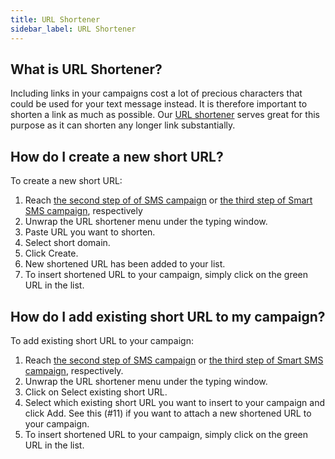 ```yaml
---
title: URL Shortener
sidebar_label: URL Shortener
---
```


## What is URL Shortener?
Including links in your campaigns cost a lot of precious characters that could be used for your text message instead. It is therefore important to shorten a link as much as possible. Our [URL shortener](https://www.bulkgate.com/en/sms-portal#url-shortener) serves great for this purpose as it can shorten any longer link substantially. 

## How do I create a new short URL? 
To create a new short URL:
1.	Reach [the second step of of SMS campaign](building-and-sending-campaigns.md#how-do-i-create-and-send-sms-campaign-on-bulkgate) or [the third step of Smart SMS campaign](building-and-sending-campaigns.md#how-do-i-create-and-send-smart-sms-campaign-on-bulkgate), respectively
2.	Unwrap the URL shortener menu under the typing window.
3.	Paste URL you want to shorten.
4.	Select short domain.
5.	Click Create.
6.	New shortened URL has been added to your list.
7.	To insert shortened URL to your campaign, simply click on the green URL in the list. 

## How do I add existing short URL to my campaign?
To add existing short URL to your campaign:
1.	Reach [the second step of SMS campaign](building-and-sending-campaigns.md#how-do-i-create-and-send-sms-campaign-on-bulkgate) or [the third step of Smart SMS campaign](building-and-sending-campaigns.md#how-do-i-create-and-send-smart-sms-campaign-on-bulkgate), respectively.
2.	Unwrap the URL shortener menu under the typing window.
3.	Click on Select existing short URL.
4.	Select which existing short URL you want to insert to your campaign and click Add. See this (#11) if you want to attach a new shortened URL to your campaign.
5.	To insert shortened URL to your campaign, simply click on the green URL in the list.
